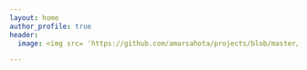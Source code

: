 ```yaml
---
layout: home
author_profile: true
header: 
  image: <img src= 'https://github.com/amarsahota/projects/blob/master/images/pic1.jpg' alt = 'Toronto'>

---
```

